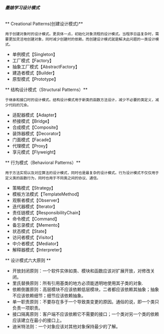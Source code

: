 ###### **墨娘学习设计模式**

** Creational Patterns(创建设计模式)**

`用于创建对象时的设计模式。更具体一点，初始化对象流程的设计模式。当程序日益复杂时，需要更加灵活地创建对象，同时减少创建时的依赖。而创建设计模式就是解决此问题的一类设计模式。`

- 单例模式【Singleton】
- 工厂模式【Factory】
- 抽象工厂模式【AbstractFactory】
- 建造者模式【Builder】
- 原型模式【Prototype】

** 结构设计模式（Structural Patterns）**

`于继承和接口时的设计模式。结构设计模式用于新类的函数方法设计，减少不必要的类定义，减少代码的冗余。`

- 适配器模式【Adapter】
- 桥接模式【Bridge】
- 合成模式【Composite】
- 装饰器模式【Decorator】
- 门面模式【Facade】
- 代理模式【Proxy】
- 享元模式【Flyweight】

** 行为模式（Behavioral Patterns）**

 `用于方法实现以及对应算法的设计模式，同时也是最复杂的设计模式。行为设计模式不仅仅用于定义类的函数行为，同时也用于不同类之间的协议、通信。`
 
 - 策略模式【Strategy】
 - 模板方法模式【TemplateMethod】
 - 观察者模式【Observer】
 - 迭代器模式【Iterator】
 - 责任链模式【ResponsibilityChain】
 - 命令模式【Command】
 - 备忘录模式【Memento】
 - 状态模式【State】
 - 访问者模式【Visitor】
 - 中介者模式【Mediator】
 - 解释器模式【Interpreter】
 
 ** 设计模式六大原则 **
 
 - 开放封闭原则：一个软件实体如类、模块和函数应该对扩展开放，对修改关闭。
 - 里氏替换原则：所有引用基类的地方必须能透明地使用其子类的对象.
 - 依赖倒置原则：高层模块不应该依赖低层模块，二者都应该依赖其抽象；抽象不应该依赖细节；细节应该依赖抽象。
 - 单一职责原则：不要存在多于一个导致类变更的原因。通俗的说，即一个类只负责一项职责。
 - 接口隔离原则：客户端不应该依赖它不需要的接口；一个类对另一个类的依赖应该建立在最小的接口上。
 - 迪米特法则：一个对象应该对其他对象保持最少的了解。